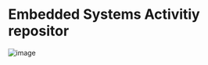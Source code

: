 # Embedded Systems Activitiy repositor

![image](https://www.electronicsforu.com/wp-contents/uploads/2016/07/1743079040.jpg)
